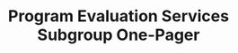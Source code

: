 ---
title: Program Evaluation Services Subgroup One-Pager
year: 2023
description: 
external_url: www.gsa.gov/buy-through-us/purchasing-programs/multiple-award-schedule/program-evaluation-services-subgroup
aria-label: Program Evaluation Services Subgroup One-Pager
content_tags: 
type: link
filters: quick-reference 2023 evaluation federal-agency
post-date: August 22, 2023
---